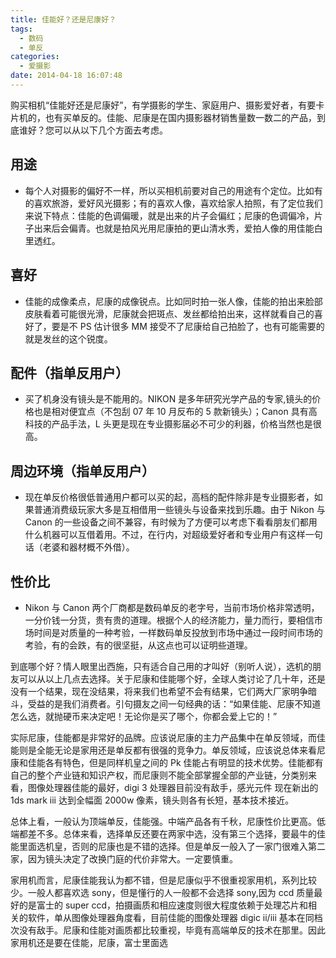 ```yaml
---
title: 佳能好？还是尼康好？
tags:
  - 数码
  - 单反
categories:
  - 爱摄影
date: 2014-04-18 16:07:48
---
```


购买相机“佳能好还是尼康好”，有学摄影的学生、家庭用户、摄影爱好者，有要卡片机的，也有买单反的。佳能、尼康是在国内摄影器材销售量数一数二的产品，到底谁好？您可以从以下几个方面去考虑。

## 用途

- 每个人对摄影的偏好不一样，所以买相机前要对自己的用途有个定位。比如有的喜欢旅游，爱好风光摄影；有的喜欢人像，喜欢给家人拍照，有了定位我们来说下特点：佳能的色调偏暖，就是出来的片子会偏红；尼康的色调偏冷，片子出来后会偏青。也就是拍风光用尼康拍的更山清水秀，爱拍人像的用佳能白里透红。

## 喜好

- 佳能的成像柔点，尼康的成像锐点。比如同时拍一张人像，佳能的拍出来脸部皮肤看着可能很光滑，尼康就会把斑点、发丝都给拍出来，这样就看自己的喜好了，要是不 PS 估计很多 MM 接受不了尼康给自己拍脸了，也有可能需要的就是发丝的这个锐度。

## 配件（指单反用户）

- 买了机身没有镜头是不能用的。NIKON 是多年研究光学产品的专家,镜头的价格也是相对便宜点（不包刮 07 年 10 月反布的 5 款新镜头）；Canon 具有高科技的产品手法，L 头更是现在专业摄影届必不可少的利器，价格当然也是很高。

<!-- more -->

## 周边环境（指单反用户）

- 现在单反价格很低普通用户都可以买的起，高档的配件除非是专业摄影者，如果普通消费级玩家大多是互相借用一些镜头与设备来找到乐趣。由于 Nikon 与 Canon 的一些设备之间不兼容，有时候为了方便可以考虑下看看朋友们都用什么机器可以互借着用。不过，在行内，对超级爱好者和专业用户有这样一句话（老婆和器材概不外借）。

## 性价比

- Nikon 与 Canon 两个厂商都是数码单反的老字号，当前市场价格非常透明，一分价钱一分货，贵有贵的道理。根据个人的经济能力，量力而行，要相信市场时间是对质量的一种考验，一样数码单反投放到市场中通过一段时间市场的考验，有的会跌，有的很坚挺，从这点也可以证明些道理。

到底哪个好？情人眼里出西施，只有适合自己用的才叫好（别听人说），选机的朋友可以从以上几点去选择。关于尼康和佳能哪个好，全球人类讨论了几十年，还是没有一个结果，现在没结果，将来我们也希望不会有结果，它们两大厂家明争暗斗，受益的是我们消费者。引句摄友之间一句经典的话：“如果佳能、尼康不知道怎么选，就抛硬币来决定吧！无论你是买了哪个，你都会爱上它的！”

实际尼康，佳能都是非常好的品牌。应该说尼康的主力产品集中在单反领域，而佳能则是全能无论是家用还是单反都有很强的竞争力。单反领域，应该说总体来看尼康和佳能各有特色，但是同样机皇之间的 Pk 佳能占有明显的技术优势。佳能都有自己的整个产业链和知识产权，而尼康则不能全部掌握全部的产业链，分类别来看，图像处理器佳能的最好，digi 3 处理器目前没有敌手，感光元件 现在新出的 1ds mark iii 达到全幅面 2000w 像素，镜头则各有长短，基本技术接近。

总体上看，一般认为顶端单反，佳能强。中端产品各有千秋，尼康性价比更高。低端都差不多。总体来看，选择单反还要在两家中选，没有第三个选择，要最牛的佳能里面选机皇，否则的尼康也是不错的选择。但是单反一般入了一家门很难入第二家，因为镜头决定了改换门庭的代价非常大。一定要慎重。

家用机而言，尼康佳能我认为都不错，但是尼康似乎不很重视家用机，系列比较少。一般人都喜欢选 sony，但是懂行的人一般都不会选择 sony,因为 ccd 质量最好的是富士的 super ccd，拍摄画质和相应速度则很大程度依赖于处理芯片和相关的软件，单从图像处理器角度看，目前佳能的图像处理器 digic ii/iii 基本在同档次没有敌手。尼康和佳能对画质都比较重视，毕竟有高端单反的技术在那里。因此家用机还是要在佳能，尼康，富士里面选
